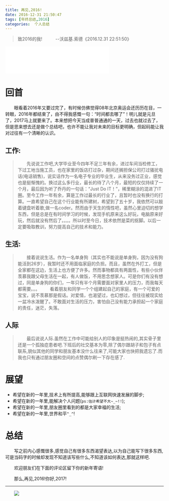 ```yaml
---
title: 再见,2016!
date: 2016-12-31 21:50:47
tags: [年终总结,2016]
categories:  个人总结
---
```

> 致2016的我!　　　--沃兹基.索德《2016.12.31 22:51:50》

<iframe frameborder="no" border="0" marginwidth="0" marginheight="0" width=330 height=86 src="//music.163.com/outchain/player?type=2&id=26524326&auto=1&height=66"></iframe>

# 回首
　　眼看着2016年又要过完了，有时候仿佛觉得08年北京奥运会还历历在目，一转眼，2016年都结束了，由不得我感慨一句：“时间都去哪了”！明儿就是元旦了，2017马上就要来了。本来想把今天当成普普通通的一天，过去也就过去了，但是思来想去还是做个总结吧，也许不能让我对未来的目标更明确，但起码能让我对过往有一个清晰的认识。
## 工作:
>　　先说说工作吧,大学毕业至今四年不足三年有余，进过车间当检修工，下过工地当施工员，也在家里的饭店打过杂，期间还搁担保公司打过骚扰电话(电话销售)，说实话作为一名电子专业的毕业生，从来没务过正业，感觉也是挺惭愧的。换过这么多行业，最长的待了八个月，最短的仅仅持续了一个月，最后因为听了乔丹的一句话：“Just Do IT！”，稀里糊涂的混进了IT圈。至今工作一年有余，算是工作过最长的行业了，且暂时也没有换行的打算。一直希望自己在这个行业能有所建树，希望到了五十岁，我依然可以敲着键盘听着歌,做一名coder。然而由于天生的惰性吧，虽然心里迫切的想学东西，但是总是在有时间学习的时候，发现手机原来这么好玩，电脑原来好玩，然后就没有然后了。。。。所以时至今日，技术依然是菜的抠脚。以后一定要吸取教训，努力提高自己的技术和能力。

## 生活:
>　　接着说说生活。作为一名单身狗（其实也不能说是单身狗，因为没有狗能活到26岁），我暂时还不用面临家庭的负担。而且，虽然在外打工，但是全家都在这边，生活上也方便了许多。然而事物都具有两面性，有些小伙伴羡慕我跟父母生活在一起，有人做饭，不用思念想家人。可是你们有没有想过，同是单身狗的你们，一年只有半个月需要面对家里人的压力，而我每天都需要。。。
　　看着朋友和同学一个个组建起自己的家庭，有一个可爱的宝宝，说不羡慕那是假话。对爱情，也渴望过，也幻想过，但往往被现实给一盆冷水泼醒了。不敢面对生活的压力，害怕自己没有能力承担起一个家庭的责任，迷茫，失落。

## 人际
>　　最后说说人际.虽然在工作中可能给别人的印象是挺热闹的,其实骨子里还是一个孤独症患者吧.下班后的社交基本为零,除了偶尔跟胡子和包子有点联系,貌似其他的同学和朋友基本没什么往来了,可能大家也快把我遗忘了.而我也只有通过朋友圈和空间的点赞偶尔刷一下存在感了.

# 展望
* 希望在新的一年里,技术上有所提高,能够跟上互联网快速发展的脚步;
* 希望在新的一年里,能解决个人问题(`ps:估计希望不大~_~!!`);
* 希望在新的一年里,朋友圈里看到的都是大家幸福的生活;
* 希望在新的一年里,世界和平`^_^`!

# 总结
　　写之前内心感慨很多,感觉自己有很多东西渴望表达,以为自己能写下很多东西,可是当码字的时候却发现不知道该写些什么,不知道该如何表达,那就这样吧.

　　欢迎朋友们在下面的评论区留下你的新年寄语!

　　那么,再见,2016!你好,2017!

---
　　![](http://ogw774xrt.bkt.clouddn.com/861-1611050U502.png)

　　　　　　　　　　　　　　　　　　　　　　　　　　　　　　　　　　　　　　　　　　　　　　　　　　　　　　　　　　　　　　　
